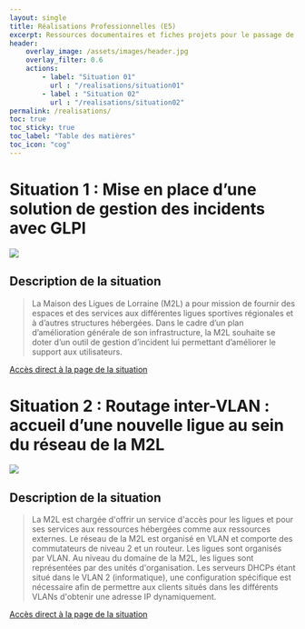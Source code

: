 ```yaml
---
layout: single
title: Réalisations Professionnelles (E5)
excerpt: Ressources documentaires et fiches projets pour le passage de l'épreuve E5
header:
    overlay_image: /assets/images/header.jpg
    overlay_filter: 0.6
    actions:
        - label: "Situation 01"
          url : "/realisations/situation01"
        - label : "Situation 02"
          url : "/realisations/situation02"
permalink: /realisations/
toc: true
toc_sticky: true
toc_label: "Table des matières"
toc_icon: "cog"
---
```


# Situation 1 : Mise en place d’une solution de gestion des incidents avec GLPI

![](https://glpi-project.org/wp-content/uploads/2017/03/logo-glpi-bleu-1.png)

## Description de la situation

>La Maison des Ligues de Lorraine (M2L) a pour mission de fournir des espaces et des services aux différentes ligues sportives régionales et à d’autres structures hébergées.
Dans le cadre d’un plan d’amélioration générale de son infrastructure, la M2L souhaite se doter d’un outil de gestion d’incident lui permettant d’améliorer le support aux utilisateurs.

[Accès direct à la page de la situation](/bts/realisations/situation01)

# Situation 2 : Routage inter-VLAN : accueil d’une nouvelle ligue au sein du réseau de la M2L 

![](https://upload.wikimedia.org/wikipedia/commons/0/08/Cisco_logo_blue_2016.svg)

## Description de la situation

>La M2L est chargée d'offrir un service d'accès pour les ligues et pour ses services aux ressources hébergées comme aux ressources externes. Le réseau de la M2L est organisé en VLAN et comporte des commutateurs de niveau 2 et un routeur. Les ligues sont organisés par VLAN. Au niveau du domaine de la M2L, les ligues sont représentées par des unités d'organisation. Les serveurs DHCPs étant situé dans le VLAN 2 (informatique), une configuration spécifique est nécessaire afin de permettre aux clients situés dans les différents VLANs d'obtenir une adresse IP dynamiquement.

[Accès direct à la page de la situation](/bts/realisations/situation02)

